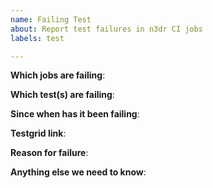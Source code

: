 ```yaml
---
name: Failing Test
about: Report test failures in n3dr CI jobs
labels: test

---
```


<!-- Please only use this template for submitting reports about failing tests in n3dr CI jobs -->

**Which jobs are failing**:

**Which test(s) are failing**:

**Since when has it been failing**:

**Testgrid link**:

**Reason for failure**:

**Anything else we need to know**:
